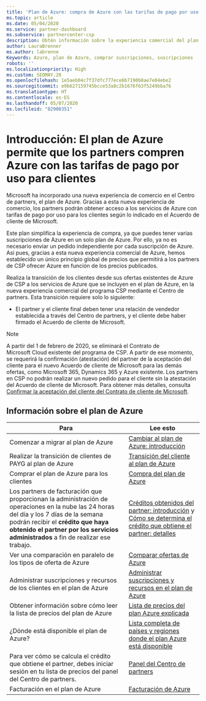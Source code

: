 ```yaml
---
title: 'Plan de Azure: compra de Azure con las tarifas de pago por uso'
ms.topic: article
ms.date: 05/04/2020
ms.service: partner-dashboard
ms.subservice: partnercenter-csp
description: Obtén información sobre la experiencia comercial del plan de Azure para comprar servicios de Azure en función de las tarifas de pago por uso de los clientes. Obtén también información sobre los nuevos requisitos de seguridad.
author: LauraBrenner
ms.author: labrenne
Keywords: Azure, plan de Azure, comprar suscripciones, suscripciones
robots: ''
ms.localizationpriority: High
ms.custom: SEOMAY.20
ms.openlocfilehash: 1e5aeb04c7f37dfc777ece6b7190b8ae7e04ebe2
ms.sourcegitcommit: e9b627159745bcce53a8c2b1676f63f5249bba76
ms.translationtype: HT
ms.contentlocale: es-ES
ms.lasthandoff: 05/07/2020
ms.locfileid: "82908351"
---
```

# <a name="introduction-azure-plan-lets-partners-buy-azure-at-pay-as-you-go-rates-for-customers"></a>Introducción: El plan de Azure permite que los partners compren Azure con las tarifas de pago por uso para clientes

Microsoft ha incorporado una nueva experiencia de comercio en el Centro de partners, el plan de Azure.  Gracias a esta nueva experiencia de comercio, los partners podrán obtener acceso a los servicios de Azure con tarifas de pago por uso para los clientes según lo indicado en el Acuerdo de cliente de Microsoft.

Este plan simplifica la experiencia de compra, ya que puedes tener varias suscripciones de Azure en un solo plan de Azure. Por ello, ya no es necesario enviar un pedido independiente por cada suscripción de Azure. Así pues, gracias a esta nueva experiencia comercial de Azure, hemos establecido un único principio global de precios que permitirá a los partners de CSP ofrecer Azure en función de los precios publicados.

Realiza la transición de los clientes desde sus ofertas existentes de Azure de CSP a los servicios de Azure que se incluyen en el plan de Azure, en la nueva experiencia comercial del programa CSP mediante el Centro de partners. Esta transición requiere solo lo siguiente:

- El partner y el cliente final deben tener una relación de vendedor establecida a través del Centro de partners, y el cliente debe haber firmado el Acuerdo de cliente de Microsoft.

>[!Note]
>A partir del 1 de febrero de 2020, se eliminará el Contrato de Microsoft Cloud existente del programa de CSP. A partir de ese momento, se requerirá la confirmación (atestación) del partner de la aceptación del cliente para el nuevo Acuerdo de cliente de Microsoft para las demás ofertas, como Microsoft 365, Dynamics 365 y Azure existente. Los partners en CSP no podrán realizar un nuevo pedido para el cliente sin la atestación del Acuerdo de cliente de Microsoft. Para obtener más detalles, consulta [Confirmar la aceptación del cliente del Contrato de cliente de Microsoft](confirm-customer-agreement.md).


## <a name="learn-about-the-azure-plan"></a>Información sobre el plan de Azure

|**Para**   |**Lee esto**   |
|------------------|---------------------|
|Comenzar a migrar al plan de Azure|[Cambiar al plan de Azure: introducción](azure-plan-get-started.md)
|Realizar la transición de clientes de PAYG al plan de Azure|[Transición del cliente al plan de Azure](azure-plan-transition.md)|
|Comprar el plan de Azure para los clientes|[Compra del plan de Azure](purchase-azure-plan.md)|
|Los partners de facturación que proporcionan la administración de operaciones en la nube las 24 horas del día y los 7 días de la semana podrán recibir el **crédito que haya obtenido el partner por los servicios administrados** a fin de realizar ese trabajo.|[Créditos obtenidos del partner: introducción](partner-earned-credit.md) y [Cómo se determina el crédito que obtiene el partner: detalles](partner-earned-credit-explanation.md)|
|Ver una comparación en paralelo de los tipos de oferta de Azure|[Comparar ofertas de Azure](compare-azure-offers.md)|
|Administrar suscripciones y recursos de los clientes en el plan de Azure|[Administrar suscripciones y recursos en el plan de Azure](azure-plan-manage.md)|
|Obtener información sobre cómo leer la lista de precios del plan de Azure   |[Lista de precios del plan Azure explicada](azure-plan-price-list.md)|
|¿Dónde está disponible el plan de Azure?|[Lista completa de países y regiones donde el plan Azure está disponible](https://query.prod.cms.rt.microsoft.com/cms/api/am/binary/RE3QN0x)
|Para ver cómo se calcula el crédito que obtiene el partner, debes iniciar sesión en tu lista de precios del panel del Centro de partners.|[Panel del Centro de partners](https://partner.microsoft.com/en-us/dashboard/home)|
|Facturación en el plan de Azure|[Facturación de Azure](azure-plan-billing.md)| 





